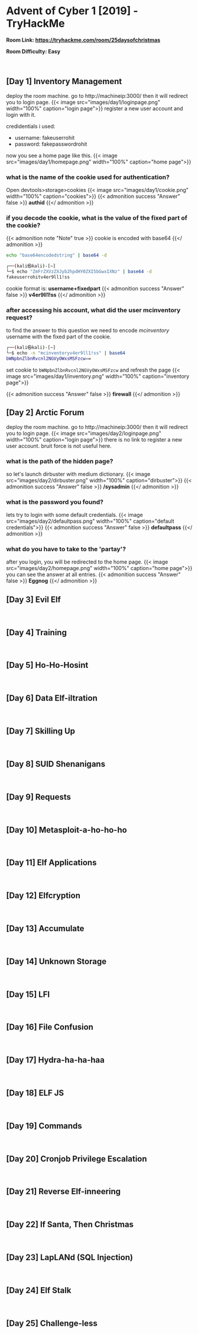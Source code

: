 # Advent of Cyber 1 [2019] - TryHackMe


**Room Link: https://tryhackme.com/room/25daysofchristmas**

**Room Difficulty: Easy**

<br>

## [Day 1] Inventory Management
deploy the room machine.
go to http://machineip:3000/
then it will redirect you to login page.
{{< image src="images/day1/loginpage.png" width="100%" caption="login page">}}
register a new user account and login with it.

credidentials i used:

* username: fakeuserrohit
* password: fakepasswordrohit

now you see a home page like this.
{{< image src="images/day1/homepage.png" width="100%" caption="home page">}}

### what is the name of the cookie used for authentication?
Open devtools>storage>cookies 
{{< image src="images/day1/cookie.png" width="100%" caption="cookies">}}
{{< admonition success "Answer" false >}}
**authid**
{{</ admonition >}}
### if you decode the cookie, what is the value of the fixed part of the cookie?
{{< admonition note "Note" true >}}
cookie is encoded with base64
{{</ admonition >}}
```bash
echo "base64encodedstring" | base64 -d
```
```bash
┌──(kali㉿kali)-[~]
└─$ echo "ZmFrZXVzZXJyb2hpdHY0ZXI5bGwxIXNz" | base64 -d
fakeuserrohitv4er9ll1!ss
```
cookie format is: **username+fixedpart**
{{< admonition success "Answer" false >}}
**v4er9ll1!ss**
{{</ admonition >}}
### after accessing his account, what did the user mcinventory request?
to find the answer to this question we need to encode *mcinventory* username with the fixed part of the cookie.
```bash
┌──(kali㉿kali)-[~]
└─$ echo -n "mcinventoryv4er9ll1!ss" | base64
bWNpbnZlbnRvcnl2NGVyOWxsMSFzcw==
```
set cookie to `bWNpbnZlbnRvcnl2NGVyOWxsMSFzcw` and refresh the page
{{< image src="images/day1/inventory.png" width="100%" caption="inventory page">}}

{{< admonition success "Answer" false >}}
**firewall**
{{</ admonition >}}
<br>

## [Day 2] Arctic Forum
deploy the room machine.
go to http://machineip:3000/
then it will redirect you to login page.
{{< image src="images/day2/loginpage.png" width="100%" caption="login page">}}
there is no link to register a new user account.
bruit force is not useful here.
### what is the path of the hidden page?
so let's launch dirbuster with medium dictionary.
{{< image src="images/day2/dirbuster.png" width="100%" caption="dirbuster">}}
{{< admonition success "Answer" false >}}
**/sysadmin**
{{</ admonition >}}
### what is the password you found?
lets try to login with some default credentials.
{{< image src="images/day2/defaultpass.png" width="100%" caption="default credentials">}}
{{< admonition success "Answer" false >}}
**defaultpass**
{{</ admonition >}}
### what do you have to take to the 'partay'?
after you login, you will be redirected to the home page.
{{< image src="images/day2/homepage.png" width="100%" caption="home page">}}
you can see the answer at all entries.
{{< admonition success "Answer" false >}}
**Eggnog**
{{</ admonition >}}
<br>

## [Day 3] Evil Elf
<br>

## [Day 4] Training
<br>

## [Day 5] Ho-Ho-Hosint
<br>

## [Day 6] Data Elf-iltration
<br>

## [Day 7] Skilling Up
<br>

## [Day 8] SUID Shenanigans
<br>

## [Day 9] Requests
<br>

## [Day 10] Metasploit-a-ho-ho-ho
<br>

## [Day 11] Elf Applications
<br>

## [Day 12] Elfcryption
<br>

## [Day 13] Accumulate
<br>

## [Day 14] Unknown Storage
<br>

## [Day 15] LFI
<br>

## [Day 16] File Confusion
<br>

## [Day 17] Hydra-ha-ha-haa
<br>

## [Day 18] ELF JS
<br>

## [Day 19] Commands
<br>

## [Day 20] Cronjob Privilege Escalation
<br>

## [Day 21] Reverse Elf-inneering
<br>

## [Day 22] If Santa, Then Christmas
<br>

## [Day 23] LapLANd (SQL Injection)
<br>

## [Day 24] Elf Stalk
<br>

## [Day 25] Challenge-less
<br>

